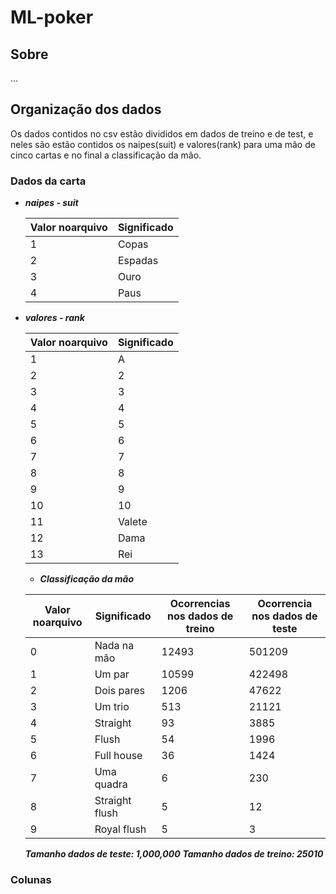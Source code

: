 # ML-poker

## Sobre

...

## Organização dos dados

Os dados contidos no csv estão divididos em dados de treino e de test, e neles são estão contidos os naipes(suit) e valores(rank) para uma mão de cinco cartas e no final a classificação da mão.

### Dados da carta

* ***naipes - suit***

  |Valor noarquivo|Significado|
  |---------------|-----------|
  |1|Copas|
  |2|Espadas|
  |3|Ouro|
  |4|Paus|

* ***valores - rank***

  |Valor noarquivo|Significado|
  |---------------|-----------|
  |1|A|
  |2|2|
  |3|3|
  |4|4|
  |5|5|
  |6|6|
  |7|7|
  |8|8|
  |9|9|
  |10|10|
  |11|Valete|
  |12|Dama|
  |13|Rei|
  
  * ***Classificação da mão***
 

  |Valor noarquivo|Significado|Ocorrencias nos dados de treino|Ocorrencia nos dados de teste|
  |---------------|-----------|-----------|-------------------------------------------------|
  |0|Nada na mão|12493|501209|
  |1|Um par|10599|422498|
  |2|Dois pares|1206|47622|
  |3|Um trio|513|21121|
  |4|Straight|93|3885|
  |5|Flush|54|1996|
  |6|Full house|36|1424|
  |7|Uma quadra|6|230|
  |8|Straight flush|5|12|
  |9|Royal flush|5|3|
  
  
  ***Tamanho dados de teste: 1,000,000***
  ***Tamanho dados de treino: 25010***
  


### Colunas 
